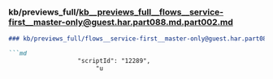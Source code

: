 ### kb/previews_full/kb__previews_full__flows__service-first__master-only@guest.har.part088.md.part002.md

```md
### kb/previews_full/flows__service-first__master-only@guest.har.part088.md (part 002)

```md
                   "scriptId": "12289",
                        "u
```

```

```
